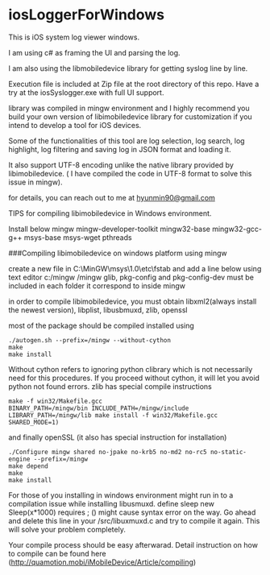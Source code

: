 # iosLoggerForWindows

This is iOS system log viewer windows. 

I am using c# as framing the UI and parsing the log.

I am also using the libmobiledevice library for getting syslog line by line.

Execution file is included at Zip file at the root directory of this repo. Have a try at the iosSyslogger.exe with full UI support. 

library was compiled in mingw environment and I highly recommend you build your own version of libimobiledevice library for customization if you intend to develop a tool for iOS devices. 

Some of the functionalities of this tool are log selection, log search, log highlight, log filtering and saving log in JSON format and loading it.  

It also support UTF-8 encoding unlike the native library provided by libimobiledevice. ( I have compiled the code in UTF-8 format to solve this issue in mingw). 

for details, you can reach out to me at hyunmin90@gmail.com 

TIPS for compiling libimobiledevice in Windows environment.

Install below
mingw 
mingw-developer-toolkit
mingw32-base
mingw32-gcc-g++
msys-base
msys-wget
pthreads

###Compiling libimobiledevice on windows platform using mingw
 
create a new file in C:\MinGW\msys\1.0\etc\fstab and add a line below using text editor
c:/mingw  /mingw
glib, pkg-config and pkg-config-dev must be included in each folder it correspond to inside mingw 
 

 
 in order to compile libimobiledevice, you must obtain 
 libxml2(always install the newest version), libplist, libusbmuxd, zlib, openssl 
 
 most of the package should be compiled installed using 
  ```
  ./autogen.sh --prefix=/mingw --without-cython
  make
  make install
   ```
 Without cython refers to ignoring python clibrary which is not necessarily need for this procedures. If you proceed without
 cython, it will let you avoid python not found errors.
 zlib has special compile instructions
 
 ```
make -f win32/Makefile.gcc
BINARY_PATH=/mingw/bin INCLUDE_PATH=/mingw/include LIBRARY_PATH=/mingw/lib make install -f win32/Makefile.gcc SHARED_MODE=1)
```
and finally openSSL (it also has special instruction for installation) 
 ```
./Configure mingw shared no-jpake no-krb5 no-md2 no-rc5 no-static-engine --prefix=/mingw
make depend
make
make install
 ```
For those of you installing in windows environment might run in to a compilation issue while installing libusmuxd. 
define sleep new Sleep(x*1000) requires ; ()  might cause syntax error on the way. Go ahead and delete this line in your /src/libuxmuxd.c and try to compile it again. This will solve your problem completely. 

Your compile process should be easy afterwarad. 
Detail instruction on how to compile can be found here (http://quamotion.mobi/iMobileDevice/Article/compiling) 



